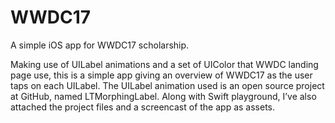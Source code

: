 # WWDC17
A simple iOS app for WWDC17 scholarship.

Making use of UILabel animations and a set of UIColor that WWDC landing page use, this is a simple app giving an overview of WWDC17 as the user taps on each UILabel. The UILabel animation used is an open source project at GitHub, named LTMorphingLabel. Along with Swift playground, I’ve also attached the project files and a screencast of the app as assets. 
